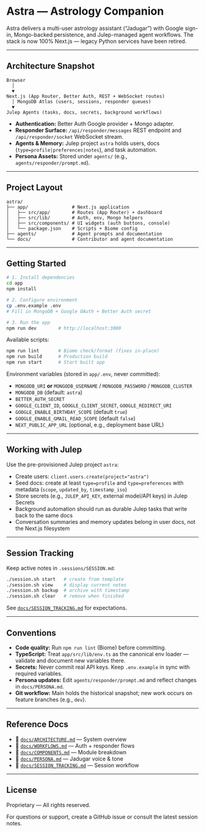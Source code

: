 # Astra — Astrology Companion

Astra delivers a multi-user astrology assistant (“Jadugar”) with Google sign-in, Mongo-backed persistence, and Julep-managed agent workflows. The stack is now 100% Next.js — legacy Python services have been retired.

---

## Architecture Snapshot

```
Browser
  │
  ▼
Next.js (App Router, Better Auth, REST + WebSocket routes)
  │ MongoDB Atlas (users, sessions, responder queues)
  ▼
Julep Agents (tasks, docs, secrets, background workflows)
```

- **Authentication:** Better Auth Google provider + Mongo adapter.
- **Responder Surface:** `/api/responder/messages` REST endpoint and `/api/responder/socket` WebSocket stream.
- **Agents & Memory:** Julep project `astra` holds users, docs (`type=profile|preferences|notes`), and task automation.
- **Persona Assets:** Stored under `agents/` (e.g., `agents/responder/prompt.md`).

---

## Project Layout

```
astra/
├── app/                # Next.js application
│   ├── src/app/        # Routes (App Router) + dashboard
│   ├── src/lib/        # Auth, env, Mongo helpers
│   ├── src/components/ # UI widgets (auth buttons, console)
│   └── package.json    # Scripts + Biome config
├── agents/             # Agent prompts and documentation
└── docs/               # Contributor and agent documentation
```

---

## Getting Started

```bash
# 1. Install dependencies
cd app
npm install

# 2. Configure environment
cp .env.example .env
# Fill in MongoDB + Google OAuth + Better Auth secret

# 3. Run the app
npm run dev        # http://localhost:3000
```

Available scripts:

```bash
npm run lint       # Biome check/format (fixes in-place)
npm run build      # Production build
npm run start      # Start built app
```

Environment variables (stored in `app/.env`, never committed):

- `MONGODB_URI` **or** `MONGODB_USERNAME` / `MONGODB_PASSWORD` / `MONGODB_CLUSTER`
- `MONGODB_DB` (default: `astra`)
- `BETTER_AUTH_SECRET`
- `GOOGLE_CLIENT_ID`, `GOOGLE_CLIENT_SECRET`, `GOOGLE_REDIRECT_URI`
- `GOOGLE_ENABLE_BIRTHDAY_SCOPE` (default `true`)
- `GOOGLE_ENABLE_GMAIL_READ_SCOPE` (default `false`)
- `NEXT_PUBLIC_APP_URL` (optional, e.g., deployment base URL)

---

## Working with Julep

Use the pre-provisioned Julep project `astra`:

- Create users: `client.users.create(project="astra")`
- Seed docs: create at least `type=profile` and `type=preferences` with metadata (`scope`, `updated_by`, `timestamp_iso`)
- Store secrets (e.g., `JULEP_API_KEY`, external model/API keys) in Julep Secrets
- Background automation should run as durable Julep tasks that write back to the same docs
- Conversation summaries and memory updates belong in user docs, not the Next.js filesystem

---

## Session Tracking

Keep active notes in `.sessions/SESSION.md`:

```bash
./session.sh start   # create from template
./session.sh view    # display current notes
./session.sh backup  # archive with timestamp
./session.sh clear   # remove when finished
```

See [`docs/SESSION_TRACKING.md`](docs/SESSION_TRACKING.md) for expectations.

---

## Conventions

- **Code quality:** Run `npm run lint` (Biome) before committing.
- **TypeScript:** Treat `app/src/lib/env.ts` as the canonical env loader — validate and document new variables there.
- **Secrets:** Never commit real API keys. Keep `.env.example` in sync with required variables.
- **Persona updates:** Edit `agents/responder/prompt.md` and reflect changes in `docs/PERSONA.md`.
- **Git workflow:** Main holds the historical snapshot; new work occurs on feature branches (e.g., `dev`).

---

## Reference Docs

- 📘 [`docs/ARCHITECTURE.md`](docs/ARCHITECTURE.md) — System overview
- 🔄 [`docs/WORKFLOWS.md`](docs/WORKFLOWS.md) — Auth + responder flows
- 🧩 [`docs/COMPONENTS.md`](docs/COMPONENTS.md) — Module breakdown
- 👤 [`docs/PERSONA.md`](docs/PERSONA.md) — Jadugar voice & tone
- 📝 [`docs/SESSION_TRACKING.md`](docs/SESSION_TRACKING.md) — Session workflow

---

## License

Proprietary — All rights reserved.

For questions or support, create a GitHub issue or consult the latest session notes.
